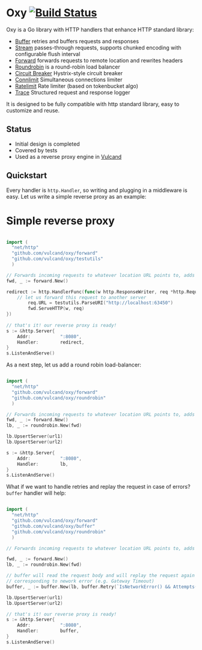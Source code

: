 Oxy [![Build Status](https://travis-ci.org/vulcand/oxy.svg?branch=master)](https://travis-ci.org/vulcand/oxy)
=====

Oxy is a Go library with HTTP handlers that enhance HTTP standard library:

* [Buffer](https://pkg.go.dev/github.com/vulcand/oxy/buffer?tab=doc) retries and buffers requests and responses 
* [Stream](https://pkg.go.dev/github.com/vulcand/oxy/stream?tab=doc) passes-through requests, supports chunked encoding with configurable flush interval 
* [Forward](https://pkg.go.dev/github.com/vulcand/oxy/forward?tab=doc) forwards requests to remote location and rewrites headers 
* [Roundrobin](https://pkg.go.dev/github.com/vulcand/oxy/roundrobin?tab=doc) is a round-robin load balancer 
* [Circuit Breaker](https://pkg.go.dev/github.com/vulcand/oxy/cbreaker?tab=doc) Hystrix-style circuit breaker
* [Connlimit](https://pkg.go.dev/github.com/vulcand/oxy/connlimit?tab=doc) Simultaneous connections limiter
* [Ratelimit](https://pkg.go.dev/github.com/vulcand/oxy/ratelimit?tab=doc) Rate limiter (based on tokenbucket algo)
* [Trace](https://pkg.go.dev/github.com/vulcand/oxy/trace?tab=doc) Structured request and response logger

It is designed to be fully compatible with http standard library, easy to customize and reuse.

Status
------

* Initial design is completed
* Covered by tests
* Used as a reverse proxy engine in [Vulcand](https://github.com/vulcand/vulcand)

Quickstart
-----------

Every handler is ``http.Handler``, so writing and plugging in a middleware is easy. Let us write a simple reverse proxy as an example:

Simple reverse proxy
====================

```go

import (
  "net/http"
  "github.com/vulcand/oxy/forward"
  "github.com/vulcand/oxy/testutils"
  )

// Forwards incoming requests to whatever location URL points to, adds proper forwarding headers
fwd, _ := forward.New()

redirect := http.HandlerFunc(func(w http.ResponseWriter, req *http.Request) {
    // let us forward this request to another server
		req.URL = testutils.ParseURI("http://localhost:63450")
		fwd.ServeHTTP(w, req)
})
	
// that's it! our reverse proxy is ready!
s := &http.Server{
	Addr:           ":8080",
	Handler:        redirect,
}
s.ListenAndServe()
```

As a next step, let us add a round robin load-balancer:


```go

import (
  "net/http"
  "github.com/vulcand/oxy/forward"
  "github.com/vulcand/oxy/roundrobin"
  )

// Forwards incoming requests to whatever location URL points to, adds proper forwarding headers
fwd, _ := forward.New()
lb, _ := roundrobin.New(fwd)

lb.UpsertServer(url1)
lb.UpsertServer(url2)

s := &http.Server{
	Addr:           ":8080",
	Handler:        lb,
}
s.ListenAndServe()
```

What if we want to handle retries and replay the request in case of errors? `buffer` handler will help:


```go

import (
  "net/http"
  "github.com/vulcand/oxy/forward"
  "github.com/vulcand/oxy/buffer"
  "github.com/vulcand/oxy/roundrobin"
  )

// Forwards incoming requests to whatever location URL points to, adds proper forwarding headers

fwd, _ := forward.New()
lb, _ := roundrobin.New(fwd)

// buffer will read the request body and will replay the request again in case if forward returned status
// corresponding to nework error (e.g. Gateway Timeout)
buffer, _ := buffer.New(lb, buffer.Retry(`IsNetworkError() && Attempts() < 2`))

lb.UpsertServer(url1)
lb.UpsertServer(url2)

// that's it! our reverse proxy is ready!
s := &http.Server{
	Addr:           ":8080",
	Handler:        buffer,
}
s.ListenAndServe()
```
